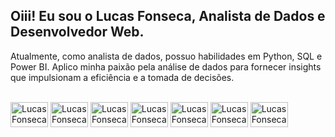 ## Oiii! Eu sou o Lucas Fonseca, Analista de Dados e Desenvolvedor Web.
Atualmente, como analista de dados, possuo habilidades em Python, SQL e Power BI. Aplico minha paixão pela análise de dados para fornecer insights que impulsionam a eficiência e a tomada de decisões.<br>

<div style = "display: inline_block "><br>
  <img align="center" alt="Lucas Fonseca PYTHON" height="40" width="60" src="https://cdn.jsdelivr.net/gh/devicons/devicon@latest/icons/python/python-original-wordmark.svg">
  <img align="center" alt="Lucas Fonseca SQL" height="40" width="60" src="https://cdn.jsdelivr.net/gh/devicons/devicon@latest/icons/azuresqldatabase/azuresqldatabase-original.svg">
  <img align="center" alt="Lucas Fonseca POWER BI" height="40" width="60" src="https://seekvectorlogo.com/wp-content/uploads/2022/02/power-bi-vector-logo-2022.png">
  <img align="center" alt="Lucas Fonseca HTML5" height="40" width="60" src="https://cdn.jsdelivr.net/gh/devicons/devicon@latest/icons/html5/html5-original-wordmark.svg">
  <img align="center" alt="Lucas Fonseca CSS3" height="40" width="60" src="https://cdn.jsdelivr.net/gh/devicons/devicon@latest/icons/css3/css3-original-wordmark.svg">
  <img align="center" alt="Lucas Fonseca WORDPRESS" height="40" width="60" src="https://cdn.jsdelivr.net/gh/devicons/devicon@latest/icons/wordpress/wordpress-original.svg">
  <img align="center" alt="Lucas Fonseca PHP" height="40" width="60" src="https://cdn.jsdelivr.net/gh/devicons/devicon@latest/icons/php/php-original.svg">
</div>
